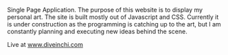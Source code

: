 Single Page Application. The purpose of this website is to display my personal art. The site is built mostly out of Javascript and CSS. Currently it is under construction as the programming is catching up to the art, but I am constantly planning and executing new ideas behind the scene.

Live at www.diveinchi.com
